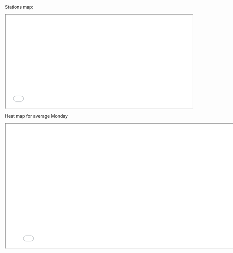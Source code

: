 Stations map:
<iframe src="images/stations_map.html" 
width="600" height="300" title="City Bike stations in Helsinki Area ">
</iframe>


Heat map for average Monday
<iframe src="{{ site.baseurl }}/images/heat_maps_weekdays/average_monday.html" 
width="800" height="400" title="City Bike stations in Helsinki Area ">
</iframe>